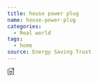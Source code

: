 ```yaml
---
title: house power plug
name: house-power-plug
categories:
  - Real world
tags:
  - home
source: Energy Saving Trust
---
```

<svg xmlns="http://www.w3.org/2000/svg" width="16" height="16" fill="currentColor" class="esti esti-house-power-plug" viewBox="0 0 16 16">
  <path fill-rule="evenodd" clip-rule="evenodd" d="M13.0001 1V2.87091L14.0001 3.48757V1L13.0001 1ZM15.0001 4.10424V0.750001C15.0001 0.335787 14.6643 0 14.2501 0H12.7501C12.3359 0 12.0001 0.335786 12.0001 0.75V2.2753L8.38185 0.144565C8.14508 0.0051333 7.85101 0.00634152 7.6154 0.147712L0.242828 4.57125C0.00603756 4.71333 -0.070745 5.02046 0.0713291 5.25725C0.213403 5.49404 0.520533 5.57082 0.757323 5.42875L1.00008 5.2831V15.25C1.00008 15.6642 1.33586 16 1.75008 16H8.00008C8.27622 16 8.50008 15.7761 8.50008 15.5V13.4646C10.1962 13.2219 11.5001 11.7632 11.5001 10V8.75C11.5001 8.33579 11.1643 8 10.7501 8H10.5001V6.25C10.5001 5.97386 10.2762 5.75 10.0001 5.75C9.72393 5.75 9.50008 5.97386 9.50008 6.25V8H6.50008V6.25C6.50008 5.97386 6.27622 5.75 6.00008 5.75C5.72393 5.75 5.50008 5.97386 5.50008 6.25V8H5.25008C4.83586 8 4.50008 8.33579 4.50008 8.75V10C4.50008 11.7632 5.80393 13.2219 7.50008 13.4646V15H2.00008V4.6831L8.00246 1.08166L12.242 3.57826L14.0001 4.66243V15H10.5001C10.2239 15 10.0001 15.2239 10.0001 15.5C10.0001 15.7761 10.2239 16 10.5001 16H14.2501C14.6643 16 15.0001 15.6642 15.0001 15.25V5.27909L15.2376 5.42559C15.4727 5.57053 15.7807 5.49749 15.9257 5.26244C16.0706 5.0274 15.9976 4.71936 15.7625 4.57441L15.0001 4.10424ZM10.5001 10V9H5.50008V10C5.50008 11.3807 6.61936 12.5 8.00008 12.5C9.38079 12.5 10.5001 11.3807 10.5001 10Z"/>
</svg>